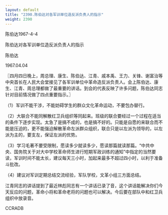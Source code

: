 ```yaml
---
layout: default
title: "2390.陈伯达对各军训单位造反派负责人的指示"
weight: 2390
---
```


陈伯达1967-4-4

陈伯达对各军训单位造反派负责人的指示

陈伯达

1967.04.04

〖四月四日晚上，周总理、康生、陈伯达、江青、戚本禹、王力、关锋、谢富治等中央首长在人民大会堂接见了各军训单位中革命造反派负责人。会上陈伯达、康生、江青、周总理都做了最重要的讲话。到会的代表反映了许多问题，陈伯达同志针对目前情况做了四点重要指示。〗

（1）军训不能干涉，不能妨碍学生的群众文化革命运动，不要包办替行。

（2）大联合不能同解散红卫兵组织等同起来。班级的联合要经过一个过程在适当的条件下逐步实现。太急了是搞不成的，也是搞不好的。只能是自愿的来联合而不能是压迫的，更不能强迫解散革命左派群众组织，联合只是以左派为领导的，以左派为主的，要支左，保证左派的优势。

（3）学习毛著不要受限制，愿读多少就读多少，愿读那篇就读那篇。“中共中央、国务院关于对大中学校革命师生进行短期军政训练的通知”中指定的当然要读，军训时间不能太长，建议每天三小时，加起来最多不超过四小时，以利于准备斗批改。

（4）建议对军训定期总结交流经验，军队学校，文革小组三方面总结。

江青同志的讲话提到了最近林彪同志有一个讲话已录了音，这个讲话能解决你们今天反应的问题，革命小将和革命老将的问题也可以解决。今后要在部队中和红卫兵组织中放录音。

CCRADB


